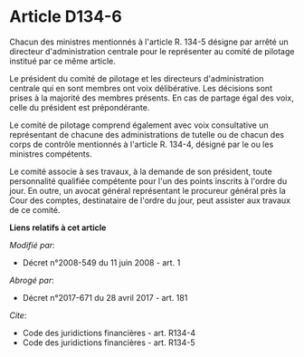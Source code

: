 # Article D134-6

Chacun des ministres mentionnés à l'article R. 134-5 désigne par arrêté un directeur d'administration centrale pour le
représenter au comité de pilotage institué par ce même article. 

Le président du comité de pilotage et les directeurs d'administration centrale qui en sont membres ont voix délibérative. Les
décisions sont prises à la majorité des membres présents. En cas de partage égal des voix, celle du président est
prépondérante. 

Le comité de pilotage comprend également avec voix consultative un représentant de chacune des administrations de tutelle ou
de chacun des corps de contrôle mentionnés à l'article R. 134-4, désigné par le ou les ministres compétents. 

Le comité associe à ses travaux, à la demande de son président, toute personnalité qualifiée compétente pour l'un des points
inscrits à l'ordre du jour. En outre, un avocat général représentant le procureur général près la Cour des comptes,
destinataire de l'ordre du jour, peut assister aux travaux de ce comité.

**Liens relatifs à cet article**

_Modifié par_:

  - Décret n°2008-549 du 11 juin 2008 - art. 1

_Abrogé par_:

  - Décret n°2017-671 du 28 avril 2017 - art. 181

_Cite_:

  - Code des juridictions financières - art. R134-4
  - Code des juridictions financières - art. R134-5

